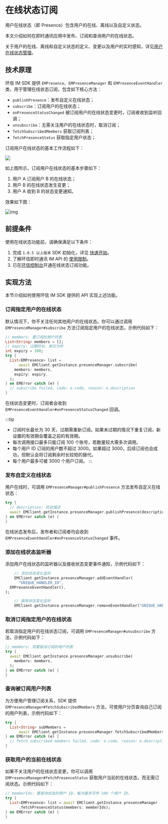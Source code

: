# 在线状态订阅

<Toc />

用户在线状态（即 Presence）包含用户的在线、离线以及自定义状态。

本文介绍如何在即时通讯应用中发布、订阅和查询用户的在线状态。

关于用户的在线、离线和自定义状态的定义、变更以及用户的实时感知，详见[用户在线状态管理](/product/product_user_presence.html)。

## 技术原理

环信 IM SDK 提供 `EMPresence`、`EMPresenceManager` 和 `EMPresenceEventHandler` 类，用于管理在线状态订阅，包含如下核心方法：

- `publishPresence`：发布自定义在线状态；
- `subscribe`：订阅用户的在线状态；
- `onPresenceStatusChanged` 被订阅用户的在线状态变更时，订阅者收到监听回调；
- `unsubscribe`：无需关注用户的在线状态时，取消订阅；
- `fetchSubscribedMembers` 获取订阅列表；
- `fetchPresenceStatus` 获取指定用户状态；

订阅用户在线状态的基本工作流程如下：

![](/images/android/presence.png)

如上图所示，订阅用户在线状态的基本步骤如下：

1. 用户 A 订阅用户 B 的在线状态；
2. 用户 B 的在线状态发生变更；
3. 用户 A 收到 B 的状态变更通知。

效果如下图：

![img](/images/ios/status.png)

## 前提条件

使用在线状态功能前，请确保满足以下条件：

1. 完成 `1.0.5 以上版本` SDK 初始化，详见 [快速开始](quickstart.html)。
2. 了解环信即时通讯 IM API 的 [使用限制](/product/limitation.html)。
3. 已在[环信控制台](https://console.easemob.com/user/login)开通在线状态订阅功能。

## 实现方法

本节介绍如何使用环信 IM SDK 提供的 API 实现上述功能。

### 订阅指定用户的在线状态

默认情况下，你不关注任何其他用户的在线状态。你可以通过调用 `EMPresenceManager#subscribe` 方法订阅指定用户的在线状态，示例代码如下：

```dart
// members: 要订阅的用户列表
List<String> members = [];
// expiry: 过期时长，单位为秒
int expiry = 100;
try {
  List<EMPresence> list =
      await EMClient.getInstance.presenceManager.subscribe(
    members: members,
    expiry: expiry,
  );
} on EMError catch (e) {
  // subscribe failed, code: e.code, reason: e.description
}
```

在线状态变更时，订阅者会收到 `EMPresenceEventHandler#onPresenceStatusChanged` 回调。

:::tip
- 订阅时长最长为 30 天，过期需重新订阅。如果未过期的情况下重复订阅，新设置的有效期会覆盖之前的有效期。
- 每次调用接口最多只能订阅 100 个账号，若数量较大需多次调用。
- 每个用户 ID 订阅的用户数不超过 3000。如果超过 3000，后续订阅也会成功，但默认会将订阅剩余时长较短的替代。
- 每个用户最多可被 3000 个用户订阅。
:::

### 发布自定义在线状态

用户在线时，可调用 `EMPresenceManager#publishPresence` 方法发布自定义在线状态：

```dart
try {
  // description: 状态描述
  await EMClient.getInstance.presenceManager.publishPresence(description);
} on EMError catch (e) {
}
```

在线状态发布后，发布者和订阅者均会收到 `EMPresenceEventHandler#onPresenceStatusChanged` 事件。

### 添加在线状态监听器

添加用户在线状态的监听器以及接收状态变更事件通知，示例代码如下：

```dart
    // 添加状态变化监听
    EMClient.getInstance.presenceManager.addEventHandler(
      "UNIQUE_HANDLER_ID",
  EMPresenceEventHandler(),
);

    // 移除状态变化监听
    EMClient.getInstance.presenceManager.removeEventHandler("UNIQUE_HANDLER_ID");
```

### 取消订阅指定用户的在线状态

若取消指定用户的在线状态订阅，可调用 `EMPresenceManager#unsubscribe` 方法，示例代码如下：

```dart
// members: 将要取消订阅的用户列表
try {
  await EMClient.getInstance.presenceManager.unsubscribe(
    members: members,
  );
} on EMError catch (e) {
}
```

### 查询被订阅用户列表

为方便用户管理订阅关系，SDK 提供 `EMPresenceManager#fetchSubscribedMembers` 方法，可使用户分页查询自己订阅的用户列表，示例代码如下：

```dart
try {
  List<String> subMembers =
      await EMClient.getInstance.presenceManager.fetchSubscribedMembers();
} on EMError catch (e) {
  // fetch subscribed members failed, code: e.code, reason: e.description
}
```

### 获取用户的当前在线状态

如果不关注用户的在线状态变更，你可以调用 `EMPresenceManager#fetchPresenceStatus` 获取用户当前的在线状态，而无需订阅状态。示例代码如下：

```dart
// memberIds: 要查询状态的用户 ID，每次最多可传 100 个用户 ID。
try {
  List<EMPresence> list = await EMClient.getInstance.presenceManager
      .fetchPresenceStatus(members: memberIds);
} on EMError catch (e) {
}
```